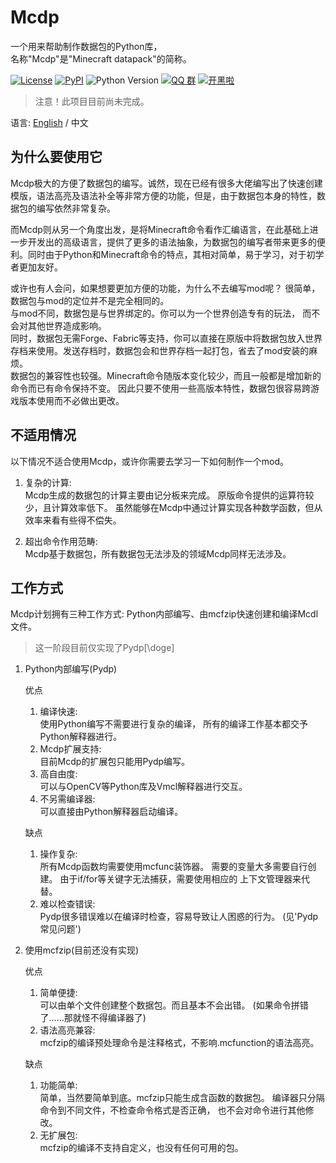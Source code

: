 # Mcdp

一个用来帮助制作数据包的Python库，  
名称"Mcdp"是"Minecraft datapack"的简称。

[![License](https://img.shields.io/github/license/Ovizro/Mcdp.svg)](LICENSE)
[![PyPI](https://img.shields.io/pypi/v/Mcdp.svg)](https://pypi.python.org/pypi/Mcdp)
![Python Version](https://img.shields.io/badge/python-3.7+-blue.svg)
[![QQ 群](https://img.shields.io/badge/QQ%E7%BE%A4-931430660-lightblue.svg)](https://jq.qq.com/?_wv=1027&k=OffuPrxM)
[![开黑啦](https://img.shields.io/badge/%E5%BC%80%E9%BB%91%E5%95%A6-25504078-blue.svg)](https://kaihei.co/QohOYR)

> 注意！此项目目前尚未完成。

语言: [English](/doc/en_us/README.md) / 中文

## 为什么要使用它

Mcdp极大的方便了数据包的编写。诚然，现在已经有很多大佬编写出了快速创建模版，语法高亮及语法补全等非常方便的功能，但是，由于数据包本身的特性，数据包的编写依然非常复杂。  

而Mcdp则从另一个角度出发，是将Minecraft命令看作汇编语言，在此基础上进一步开发出的高级语言，提供了更多的语法抽象，为数据包的编写者带来更多的便利。同时由于Python和Minecraft命令的特点，其相对简单，易于学习，对于初学者更加友好。

或许也有人会问，如果想要更加方便的功能，为什么不去编写mod呢？
很简单，数据包与mod的定位并不是完全相同的。<br>
与mod不同，数据包是与世界绑定的。你可以为一个世界创造专有的玩法，
而不会对其他世界造成影响。<br>
同时，数据包无需Forge、Fabric等支持，你可以直接在原版中将数据包放入世界存档来使用。发送存档时，数据包会和世界存档一起打包，省去了mod安装的麻烦。<br>
数据包的兼容性也较强。Minecraft命令随版本变化较少，而且一般都是增加新的命令而已有命令保持不变。 因此只要不使用一些高版本特性，数据包很容易跨游戏版本使用而不必做出更改。

## 不适用情况 ## 

以下情况不适合使用Mcdp，或许你需要去学习一下如何制作一个mod。

1. 复杂的计算:  
   Mcdp生成的数据包的计算主要由记分板来完成。 原版命令提供的运算符较少，且计算效率低下。 虽然能够在Mcdp中通过计算实现各种数学函数，但从效率来看有些得不偿失。

2. 超出命令作用范畴:  
   Mcdp基于数据包，所有数据包无法涉及的领域Mcdp同样无法涉及。

## 工作方式 ##

Mcdp计划拥有三种工作方式: Python内部编写、由mcfzip快速创建和编译Mcdl文件。

> 这一阶段目前仅实现了Pydp[\\doge]

1. Python内部编写(Pydp)

   优点
    1. 编译快速:  
       使用Python编写不需要进行复杂的编译， 所有的编译工作基本都交予Python解释器进行。
    2. Mcdp扩展支持:  
       目前Mcdp的扩展包只能用Pydp编写。
    3. 高自由度:  
       可以与OpenCV等Python库及Vmcl解释器进行交互。
    4. 不另需编译器:  
       可以直接由Python解释器启动编译。

   缺点
    1. 操作复杂:  
       所有Mcdp函数均需要使用mcfunc装饰器。 需要的变量大多需要自行创建。 由于if/for等关键字无法捕获，需要使用相应的 上下文管理器来代替。
    2. 难以检查错误:  
       Pydp很多错误难以在编译时检查，容易导致让人困惑的行为。
       (见'Pydp常见问题')

2. 使用mcfzip(目前还没有实现)

   优点
    1. 简单便捷:  
       可以由单个文件创建整个数据包。而且基本不会出错。
       (如果命令拼错了……那就怪不得编译器了)
    2. 语法高亮兼容:  
       mcfzip的编译预处理命令是注释格式，不影响.mcfunction的语法高亮。

   缺点
    1. 功能简单:  
       简单，当然要简单到底。mcfzip只能生成含函数的数据包。 编译器只分隔命令到不同文件，不检查命令格式是否正确， 也不会对命令进行其他修改。
    2. 无扩展包:  
       mcfzip的编译不支持自定义，也没有任何可用的包。